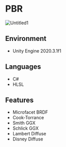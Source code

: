 # PBR

![Untitled1](https://user-images.githubusercontent.com/69115321/133633009-b30cdaa1-c9f5-406c-bffb-d126e2681b34.png)

Environment
----
  - Unity Engine 2020.3.1f1

Languages
----
  - C#
  - HLSL

Features
----
  - Microfacet BRDF
  - Cook-Torrance
  - Smith GGX
  - Schlick GGX
  - Lambert Diffuse
  - Disney Diffuse


